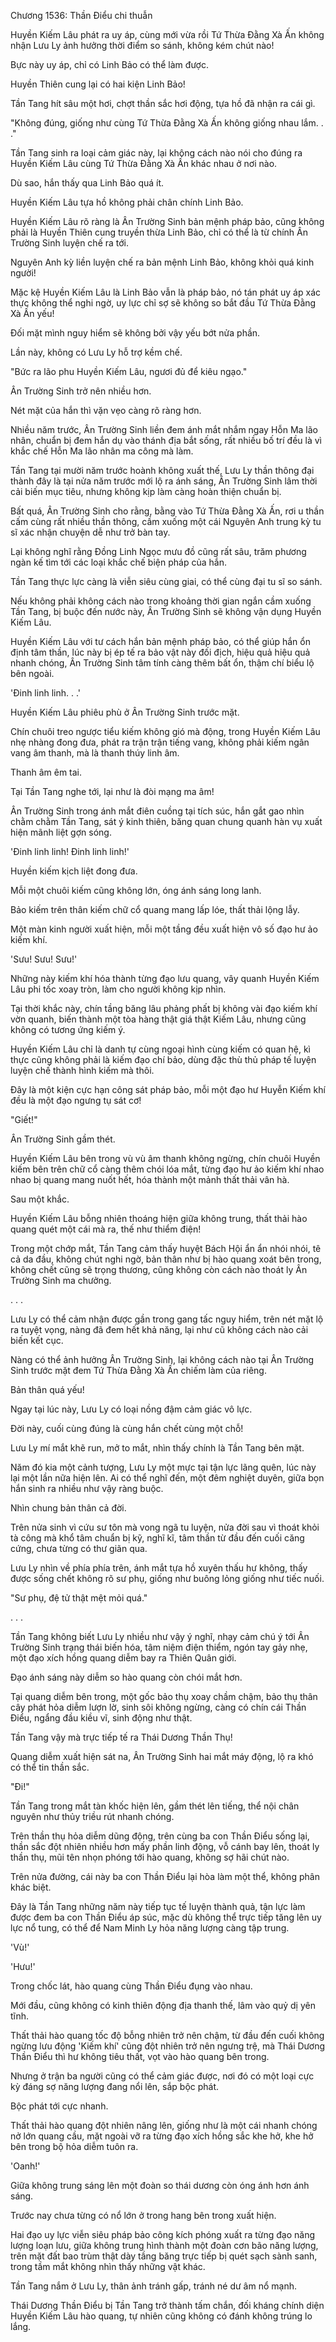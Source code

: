 




Chương 1536: Thần Điểu chi thuẫn


Huyền Kiếm Lâu phát ra uy áp, cùng mới vừa rồi Tứ Thừa Đằng Xà Ấn không nhận Lưu Ly ảnh hưởng thời điểm so sánh, không kém chút nào!

Bực này uy áp, chỉ có Linh Bảo có thể làm được.

Huyền Thiên cung lại có hai kiện Linh Bảo!

Tần Tang hít sâu một hơi, chợt thần sắc hơi động, tựa hồ đã nhận ra cái gì.

"Không đúng, giống như cùng Tứ Thừa Đằng Xà Ấn không giống nhau lắm. . ."

Tần Tang sinh ra loại cảm giác này, lại không cách nào nói cho đúng ra Huyền Kiếm Lâu cùng Tứ Thừa Đằng Xà Ấn khác nhau ở nơi nào.

Dù sao, hắn thấy qua Linh Bảo quá ít.

Huyền Kiếm Lâu tựa hồ không phải chân chính Linh Bảo.

Huyền Kiếm Lâu rõ ràng là Ân Trường Sinh bản mệnh pháp bảo, cũng không phải là Huyền Thiên cung truyền thừa Linh Bảo, chỉ có thể là từ chính Ân Trường Sinh luyện chế ra tới.

Nguyên Anh kỳ liền luyện chế ra bản mệnh Linh Bảo, không khỏi quá kinh người!

Mặc kệ Huyền Kiếm Lâu là Linh Bảo vẫn là pháp bảo, nó tán phát uy áp xác thực không thể nghi ngờ, uy lực chỉ sợ sẽ không so bắt đầu Tứ Thừa Đằng Xà Ấn yếu!

Đối mặt mình nguy hiểm sẽ không bởi vậy yếu bớt nửa phần.

Lần này, không có Lưu Ly hỗ trợ kềm chế.

"Bức ra lão phu Huyền Kiếm Lâu, ngươi đủ để kiêu ngạo."

Ân Trường Sinh trở nên nhiều hơn.

Nét mặt của hắn thì vặn vẹo càng rõ ràng hơn.

Nhiều năm trước, Ân Trường Sinh liền đem ánh mắt nhắm ngay Hỗn Ma lão nhân, chuẩn bị đem hắn dụ vào thánh địa bắt sống, rất nhiều bố trí đều là vì khắc chế Hỗn Ma lão nhân ma công mà làm.

Tần Tang tại mười năm trước hoành không xuất thế, Lưu Ly thần thông đại thành đây là tại nửa năm trước mới lộ ra ánh sáng, Ân Trường Sinh lâm thời cải biến mục tiêu, nhưng không kịp làm càng hoàn thiện chuẩn bị.

Bất quá, Ân Trường Sinh cho rằng, bằng vào Tứ Thừa Đằng Xà Ấn, rơi u thần cấm cùng rất nhiều thần thông, cầm xuống một cái Nguyên Anh trung kỳ tu sĩ xác nhận chuyện dễ như trở bàn tay.

Lại không nghĩ rằng Đồng Linh Ngọc mưu đồ cũng rất sâu, trăm phương ngàn kế tìm tới các loại khắc chế biện pháp của hắn.

Tần Tang thực lực càng là viễn siêu cùng giai, có thể cùng đại tu sĩ so sánh.

Nếu không phải không cách nào trong khoảng thời gian ngắn cầm xuống Tần Tang, bị buộc đến nước này, Ân Trường Sinh sẽ không vận dụng Huyền Kiếm Lâu.

Huyền Kiếm Lâu với tư cách hắn bản mệnh pháp bảo, có thể giúp hắn ổn định tâm thần, lúc này bị ép tế ra bảo vật này đối địch, hiệu quả hiệu quả nhanh chóng, Ân Trường Sinh tâm tính càng thêm bất ổn, thậm chí biểu lộ bên ngoài.

'Đinh linh linh. . .'

Huyền Kiếm Lâu phiêu phù ở Ân Trường Sinh trước mặt.

Chín chuôi treo ngược tiểu kiếm không gió mà động, trong Huyền Kiếm Lâu nhẹ nhàng đong đưa, phát ra trận trận tiếng vang, không phải kiếm ngân vang âm thanh, mà là thanh thúy linh âm.

Thanh âm êm tai.

Tại Tần Tang nghe tới, lại như là đòi mạng ma âm!

Ân Trường Sinh trong ánh mắt điên cuồng tại tích súc, hắn gắt gao nhìn chằm chằm Tần Tang, sát ý kinh thiên, băng quan chung quanh hàn vụ xuất hiện mãnh liệt gợn sóng.

'Đinh linh linh! Đinh linh linh!'

Huyền kiếm kịch liệt đong đưa.

Mỗi một chuôi kiếm cũng không lớn, óng ánh sáng long lanh.

Bảo kiếm trên thân kiếm chữ cổ quang mang lấp lóe, thất thải lộng lẫy.

Một màn kinh người xuất hiện, mỗi một tầng đều xuất hiện vô số đạo hư ảo kiếm khí.

'Sưu! Sưu! Sưu!'

Những này kiếm khí hóa thành từng đạo lưu quang, vây quanh Huyền Kiếm Lâu phi tốc xoay tròn, làm cho người không kịp nhìn.

Tại thời khắc này, chín tầng băng lâu phảng phất bị không vài đạo kiếm khí vờn quanh, biến thành một tòa hàng thật giá thật Kiếm Lâu, nhưng cũng không có tương ứng kiếm ý.

Huyền Kiếm Lâu chỉ là danh tự cùng ngoại hình cùng kiếm có quan hệ, kì thực cũng không phải là kiếm đạo chí bảo, dùng đặc thù thủ pháp tế luyện luyện chế thành hình kiếm mà thôi.

Đây là một kiện cực hạn công sát pháp bảo, mỗi một đạo hư Huyễn Kiếm khí đều là một đạo ngưng tụ sát cơ!

"Giết!"

Ân Trường Sinh gầm thét.

Huyền Kiếm Lâu bên trong vù vù âm thanh không ngừng, chín chuôi Huyền kiếm bên trên chữ cổ càng thêm chói lóa mắt, từng đạo hư ảo kiếm khí nhao nhao bị quang mang nuốt hết, hóa thành một mảnh thất thải vân hà.

Sau một khắc.

Huyền Kiếm Lâu bỗng nhiên thoáng hiện giữa không trung, thất thải hào quang quét một cái mà ra, thế như thiểm điện!

Trong một chớp mắt, Tần Tang cảm thấy huyệt Bách Hội ẩn ẩn nhói nhói, tê cả da đầu, không chút nghi ngờ, bản thân như bị hào quang xoát bên trong, không chết cũng sẽ trọng thương, cũng không còn cách nào thoát ly Ân Trường Sinh ma chưởng.

. . .

Lưu Ly có thể cảm nhận được gần trong gang tấc nguy hiểm, trên nét mặt lộ ra tuyệt vọng, nàng đã đem hết khả năng, lại như cũ không cách nào cải biến kết cục.

Nàng có thể ảnh hưởng Ân Trường Sinh, lại không cách nào tại Ân Trường Sinh trước mặt đem Tứ Thừa Đằng Xà Ấn chiếm làm của riêng.

Bản thân quá yếu!

Ngay tại lúc này, Lưu Ly có loại nồng đậm cảm giác vô lực.

Đời này, cuối cùng đúng là cùng hắn chết cùng một chỗ!

Lưu Ly mí mắt khẽ run, mở to mắt, nhìn thấy chính là Tần Tang bên mặt.

Năm đó kia một cảnh tượng, Lưu Ly một mực tại tận lực lãng quên, lúc này lại một lần nữa hiện lên. Ai có thể nghĩ đến, một đêm nghiệt duyên, giữa bọn hắn sinh ra nhiều như vậy ràng buộc.

Nhìn chung bản thân cả đời.

Trên nửa sinh vì cứu sư tôn mà vong ngã tu luyện, nửa đời sau vì thoát khỏi tà công mà khổ tâm chuẩn bị kỹ, nghĩ kĩ, tâm thần từ đầu đến cuối căng cứng, chưa từng có thư giãn qua.

Lưu Ly nhìn về phía phía trên, ánh mắt tựa hồ xuyên thấu hư không, thấy được sống chết không rõ sư phụ, giống như buông lỏng giống như tiếc nuối.

"Sư phụ, đệ tử thật mệt mỏi quá."

. . .

Tần Tang không biết Lưu Ly nhiều như vậy ý nghĩ, nhạy cảm chú ý tới Ân Trường Sinh trạng thái biến hóa, tâm niệm điện thiểm, ngón tay gảy nhẹ, một đạo xích hồng quang diễm bay ra Thiên Quân giới.

Đạo ánh sáng này diễm so hào quang còn chói mắt hơn.

Tại quang diễm bên trong, một gốc bảo thụ xoay chầm chậm, bảo thụ thân cây phát hỏa diễm lượn lờ, sinh sôi không ngừng, càng có chín cái Thần Điểu, ngẩng đầu kiều vĩ, sinh động như thật.

Tần Tang vậy mà trực tiếp tế ra Thái Dương Thần Thụ!

Quang diễm xuất hiện sát na, Ân Trường Sinh hai mắt máy động, lộ ra khó có thể tin thần sắc.

"Đi!"

Tần Tang trong mắt tàn khốc hiện lên, gầm thét lên tiếng, thể nội chân nguyên như thủy triều rút nhanh chóng.

Trên thần thụ hỏa diễm dũng động, trên cùng ba con Thần Điểu sống lại, thần sắc đột nhiên nhiều hơn mấy phần linh động, vỗ cánh bay lên, thoát ly thần thụ, mũi tên nhọn phóng tới hào quang, không sợ hãi chút nào.

Trên nửa đường, cái này ba con Thần Điểu lại hòa làm một thể, không phân khác biệt.

Đây là Tần Tang những năm này tiếp tục tế luyện thành quả, tận lực làm được đem ba con Thần Điểu áp súc, mặc dù không thể trực tiếp tăng lên uy lực nổ tung, có thể để Nam Minh Ly hỏa năng lượng càng tập trung.

'Vù!'

'Hưu!'

Trong chốc lát, hào quang cùng Thần Điểu đụng vào nhau.

Mới đầu, cũng không có kinh thiên động địa thanh thế, lâm vào quỷ dị yên tĩnh.

Thất thải hào quang tốc độ bỗng nhiên trở nên chậm, từ đầu đến cuối không ngừng lưu động 'Kiếm khí' cũng đột nhiên trở nên ngưng trệ, mà Thái Dương Thần Điểu thì hư không tiêu thất, vọt vào hào quang bên trong.

Nhưng ở trận ba người cũng có thể cảm giác được, nơi đó có một loại cực kỳ đáng sợ năng lượng đang nổi lên, sắp bộc phát.

Bộc phát tới cực nhanh.

Thất thải hào quang đột nhiên nâng lên, giống như là một cái nhanh chóng nở lớn quang cầu, mặt ngoài vỡ ra từng đạo xích hồng sắc khe hở, khe hở bên trong bộ hỏa diễm tuôn ra.

'Oanh!'

Giữa không trung sáng lên một đoàn so thái dương còn óng ánh hơn ánh sáng.

Trước nay chưa từng có nổ lớn ở trong hang bên trong xuất hiện.

Hai đạo uy lực viễn siêu pháp bảo công kích phóng xuất ra từng đạo năng lượng loạn lưu, giữa không trung hình thành một đoàn cơn bão năng lượng, trên mặt đất bao trùm thật dày tầng băng trực tiếp bị quét sạch sành sanh, trong tầm mắt không nhìn thấy những vật khác.

Tần Tang nắm ở Lưu Ly, thân ảnh tránh gấp, tránh né dư âm nổ mạnh.

Thái Dương Thần Điểu bị Tần Tang trở thành tấm chắn, đối kháng chính diện Huyền Kiếm Lâu hào quang, tự nhiên cũng không có đánh không trúng lo lắng.




